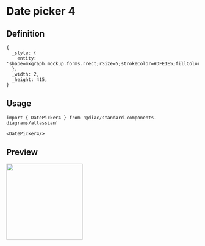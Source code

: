 # Date picker 4

## Definition

```
{
  _style: { 
    entity: 'shape=mxgraph.mockup.forms.rrect;rSize=5;strokeColor=#DFE1E5;fillColor=#ffffff;shadow=1',
  },
  _width: 2,
  _height: 415,
}
```

## Usage

```
import { DatePicker4 } from '@diac/standard-components-diagrams/atlassian'

<DatePicker4/>
```

## Preview

<img src="./date-picker-4.png" width="200"/>
